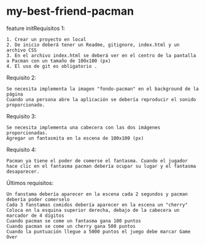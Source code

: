# my-best-friend-pacman
feature initRequisitos 1:

    1. Crear un proyecto en local
    2. De inicio deberá tener un Readme, gitignore, index.html y un archivo CSS
    3. En el archivo index.html se deberá ver en el centro de la pantalla a Pacman con un tamaño de 100x100 (px)
    4. El uso de git es obligatorio .

Requisito 2:

    Se necesita implementa la imagen "fondo-pacman" en el background de la página
    Cuando una persona abre la aplicación se debería reproducir el sonido proporcionado.

Requisito 3:

    Se necesita implementa una cabecera con las dos imágenes proporcionadas.
    Agregar un fantasmita en la escena de 100x100 (px)

Requisito 4:

    Pacman ya tiene el poder de comerse el fantasma. Cuando el jugador hace clic en el fantasma pacman debería ocupar su lugar y el fantasma desaparecer.

Últimos requisitos:

    Un fanstama debería aparecer en la escena cada 2 segundos y pacman debería poder comerselo
    Cada 3 fanstamas comidos debería aparecer en la escena un "cherry"
    Coloca en la esquina superior derecha, debajo de la cabecera un marcador de 4 dígitos
    Cuando pacman se come un fantasma gana 100 puntos
    Cuando pacman se come un cherry gana 500 puntos
    Cuando la puntuación llegue a 5000 puntos el juego debe marcar Game Over